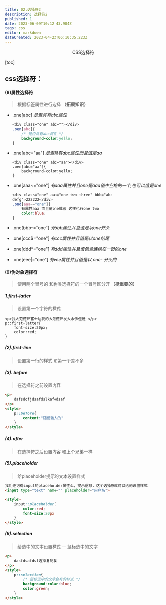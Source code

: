 ```yaml
---
title: 02.选择符2
description: 选择符2
published: 1
date: 2023-06-09T10:12:43.904Z
tags: css
editor: markdown
dateCreated: 2023-04-22T06:10:35.223Z
---
```


<center>CSS选择符</center>

[toc]



## css选择符：

#### (8)属性选择符

> 根据标签属性进行选择  **（拓展知识）**

- .one[abc]   *是否具有abc属性*

  ```css
  <div class="one" abc=""></div>
  .oen[abc]{
      /* 是否具有abc属性 */
      background-color:yello;
  }
  
  ```

* .one[abc="aa"]   *是否具有abc属性而且值是aa*

  ```
  <div class="one" abc="aa"></div>
  .oen[abc="aa"]{
      background-color:yello;
  }
  ```

* .one[aaa~="one"]  *有aaa属性并且one是aaa值中空格的一个,也可以值是one*

  ```css
  <div class="one" aaa="one two three" bbb="abc 
  defg">222222</div>
  .ond[aaa~="one"]{   
      有属性aaa 而且值one或者 这样也行one two
      color:blue;
  }
  ```

* .one[bbb^="one"]   *有bbb属性并且值是以one开头*

  

* .one[ccc$="one"]  *有ccc属性并且值是以one结尾*



* .one[ddd*="one"] *有ddd属性并且值包含连续在一起的one*



* .one[eee|="one"] *有eee属性并且值是以 one- 开头的*



#### (9)伪对象选择符

> 使用两个冒号的   和伪类选择符的一个冒号区分开  **（挺重要的）**

##### 1.first-latter

> 设置第一个字符的样式

```
<p>我大范德萨富士达我的大范德萨发大水佛但是 </p>
p::first-latter{
	font-size:20px;
	color:red;
}
```

##### (2).first-line

> 设置第一行的样式   和第一个差不多

##### (3). before

> 在选择符之前设置内容

```html
<p>
    dafsdofjdsafdslkafodsaf
</p>
<style>
  	p::before{
		content:"随便输入的"
	}
</style>
```

##### (4).after

> 在选择符之后设置内容  和上个兄弟一样

##### (5).placeholder

> 给placeholder提示的文本设置样式   

```html
我们还记得input的placeholder属性么，提示信息，这个选择符就可以给他设置样式
<input type="text" name="" placeholder="用户名">

<style>
    input::placeholder{
        color:red;
        font-size:20px;
    }
</style>
```

##### (6).selection

> 给选中的文本设置样式    --   鼠标选中的文字

```html
<p>
    dasfdsafdsf选择复制我 
</p>
<style>
    p::selection{
        /* 鼠标选中的文字会有的样式 */
        background-color:blue;
        color:green;
    }
</style>
```


